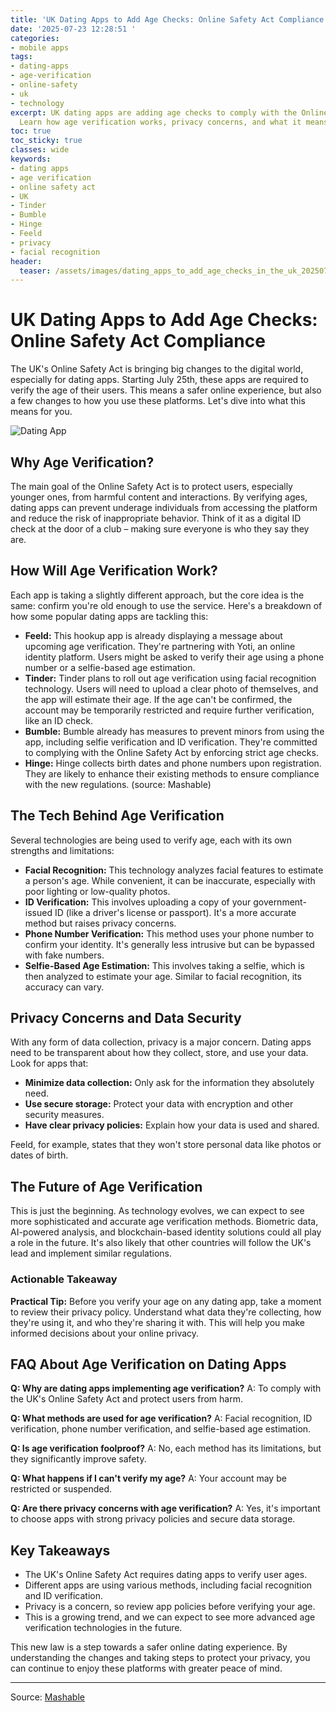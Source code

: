 ```yaml
---
title: 'UK Dating Apps to Add Age Checks: Online Safety Act Compliance'
date: '2025-07-23 12:28:51 '
categories:
- mobile apps
tags:
- dating-apps
- age-verification
- online-safety
- uk
- technology
excerpt: UK dating apps are adding age checks to comply with the Online Safety Act.
  Learn how age verification works, privacy concerns, and what it means for you.
toc: true
toc_sticky: true
classes: wide
keywords:
- dating apps
- age verification
- online safety act
- UK
- Tinder
- Bumble
- Hinge
- Feeld
- privacy
- facial recognition
header:
  teaser: /assets/images/dating_apps_to_add_age_checks_in_the_uk_20250723122851.jpg
---
```


# UK Dating Apps to Add Age Checks: Online Safety Act Compliance

The UK's Online Safety Act is bringing big changes to the digital world, especially for dating apps. Starting July 25th, these apps are required to verify the age of their users. This means a safer online experience, but also a few changes to how you use these platforms. Let's dive into what this means for you.

![Dating App](https://helios-i.mashable.com/imagery/articles/042eyYNeKyZeF0Hi86rzEgx/hero-image.jpg)

## Why Age Verification?

The main goal of the Online Safety Act is to protect users, especially younger ones, from harmful content and interactions. By verifying ages, dating apps can prevent underage individuals from accessing the platform and reduce the risk of inappropriate behavior. Think of it as a digital ID check at the door of a club – making sure everyone is who they say they are.

## How Will Age Verification Work?

Each app is taking a slightly different approach, but the core idea is the same: confirm you're old enough to use the service. Here's a breakdown of how some popular dating apps are tackling this:

*   **Feeld:** This hookup app is already displaying a message about upcoming age verification. They're partnering with Yoti, an online identity platform. Users might be asked to verify their age using a phone number or a selfie-based age estimation.
*   **Tinder:** Tinder plans to roll out age verification using facial recognition technology. Users will need to upload a clear photo of themselves, and the app will estimate their age. If the age can't be confirmed, the account may be temporarily restricted and require further verification, like an ID check.
*   **Bumble:** Bumble already has measures to prevent minors from using the app, including selfie verification and ID verification. They're committed to complying with the Online Safety Act by enforcing strict age checks.
*   **Hinge:** Hinge collects birth dates and phone numbers upon registration. They are likely to enhance their existing methods to ensure compliance with the new regulations. (source: Mashable)

## The Tech Behind Age Verification

Several technologies are being used to verify age, each with its own strengths and limitations:

*   **Facial Recognition:** This technology analyzes facial features to estimate a person's age. While convenient, it can be inaccurate, especially with poor lighting or low-quality photos.
*   **ID Verification:** This involves uploading a copy of your government-issued ID (like a driver's license or passport). It's a more accurate method but raises privacy concerns.
*   **Phone Number Verification:** This method uses your phone number to confirm your identity. It's generally less intrusive but can be bypassed with fake numbers.
*   **Selfie-Based Age Estimation:** This involves taking a selfie, which is then analyzed to estimate your age. Similar to facial recognition, its accuracy can vary.

## Privacy Concerns and Data Security

With any form of data collection, privacy is a major concern. Dating apps need to be transparent about how they collect, store, and use your data. Look for apps that:

*   **Minimize data collection:** Only ask for the information they absolutely need.
*   **Use secure storage:** Protect your data with encryption and other security measures.
*   **Have clear privacy policies:** Explain how your data is used and shared.

Feeld, for example, states that they won't store personal data like photos or dates of birth.

## The Future of Age Verification

This is just the beginning. As technology evolves, we can expect to see more sophisticated and accurate age verification methods. Biometric data, AI-powered analysis, and blockchain-based identity solutions could all play a role in the future. It's also likely that other countries will follow the UK's lead and implement similar regulations.

### Actionable Takeaway

**Practical Tip:** Before you verify your age on any dating app, take a moment to review their privacy policy. Understand what data they're collecting, how they're using it, and who they're sharing it with. This will help you make informed decisions about your online privacy.

## FAQ About Age Verification on Dating Apps

**Q: Why are dating apps implementing age verification?**
A: To comply with the UK's Online Safety Act and protect users from harm.

**Q: What methods are used for age verification?**
A: Facial recognition, ID verification, phone number verification, and selfie-based age estimation.

**Q: Is age verification foolproof?**
A: No, each method has its limitations, but they significantly improve safety.

**Q: What happens if I can't verify my age?**
A: Your account may be restricted or suspended.

**Q: Are there privacy concerns with age verification?**
A: Yes, it's important to choose apps with strong privacy policies and secure data storage.

## Key Takeaways

*   The UK's Online Safety Act requires dating apps to verify user ages.
*   Different apps are using various methods, including facial recognition and ID verification.
*   Privacy is a concern, so review app policies before verifying your age.
*   This is a growing trend, and we can expect to see more advanced age verification technologies in the future.

This new law is a step towards a safer online dating experience. By understanding the changes and taking steps to protect your privacy, you can continue to enjoy these platforms with greater peace of mind.

---

Source: [Mashable](https://mashable.com/article/feeld-tinder-bumble-hinge-age-checks-uk)